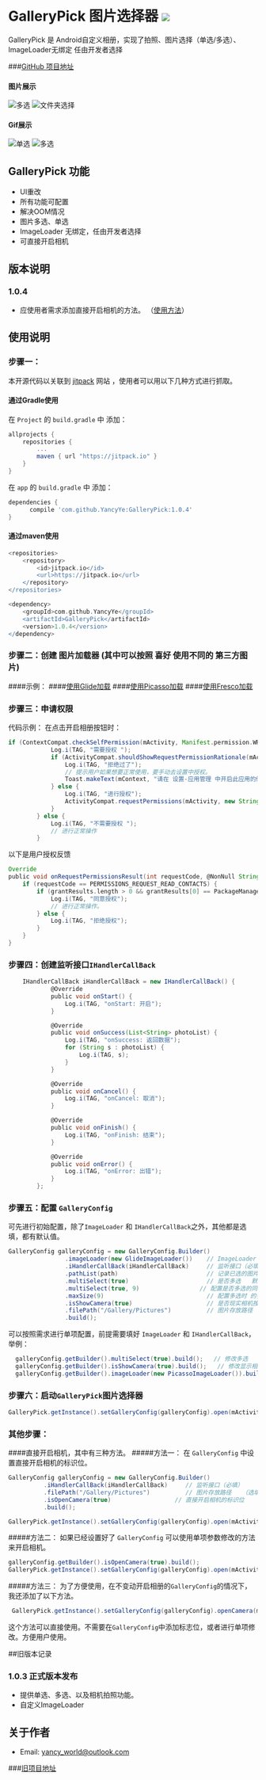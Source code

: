 ﻿# GalleryPick 图片选择器 [![](https://jitpack.io/v/YancyYe/GalleryPick.svg)](https://jitpack.io/#YancyYe/GalleryPick)

GalleryPick 是 Android自定义相册，实现了拍照、图片选择（单选/多选）、ImageLoader无绑定 任由开发者选择

###[GitHub 项目地址](https://github.com/YancyYe/GalleryPick)

#### 图片展示
![多选](https://raw.githubusercontent.com/YancyYe/GalleryPick/master/picture/image_1.png) ![文件夹选择](https://raw.githubusercontent.com/YancyYe/GalleryPick/master/picture/image_2.png)

#### Gif展示
![单选](https://raw.githubusercontent.com/YancyYe/GalleryPick/master/picture/gif_1.gif) ![多选](https://raw.githubusercontent.com/YancyYe/GalleryPick/master/picture/gif_2.gif)


## GalleryPick 功能
* UI重改
* 所有功能可配置
* 解决OOM情况
* 图片多选、单选
* ImageLoader 无绑定，任由开发者选择
* 可直接开启相机


## 版本说明
### 1.0.4
* 应使用者需求添加直接开启相机的方法。 （[使用方法](https://github.com/YancyYe/GalleryPick#直接开启相机其中有三种方法)）

## 使用说明

### 步骤一：
本开源代码以关联到 [jitpack](https://jitpack.io/#YancyYe/GalleryPick) 网站 ，使用者可以用以下几种方式进行抓取。


#### 通过Gradle使用
在 `Project` 的 `build.gradle` 中 添加：
```groovy
allprojects {
	repositories {
		...
		maven { url "https://jitpack.io" }
	}
}
```
在 `app` 的 `build.gradle` 中 添加：
```groovy
dependencies {
      compile 'com.github.YancyYe:GalleryPick:1.0.4'
}
```

#### 通过maven使用
```groovy
<repositories>
	<repository>
	    <id>jitpack.io</id>
	    <url>https://jitpack.io</url>
	</repository>
</repositories>
```

```groovy
<dependency>
    <groupId>com.github.YancyYe</groupId>
    <artifactId>GalleryPick</artifactId>
    <version>1.0.4</version>
</dependency>
```

### 步骤二：创建 图片加载器 (其中可以按照 喜好  使用不同的 第三方图片)

####示例：
####[使用Glide加载](https://github.com/YancyYe/GalleryPick/blob/master/app/src/main/java/com/yancy/gallerypickdemo/loader/GlideImageLoader.java)
####[使用Picasso加载](https://github.com/YancyYe/GalleryPick/blob/master/app/src/main/java/com/yancy/gallerypickdemo/loader/PicassoImageLoader.java)
####[使用Fresco加载](https://github.com/YancyYe/GalleryPick/blob/master/app/src/main/java/com/yancy/gallerypickdemo/loader/FrescoImageLoader.java)

### 步骤三：申请权限
代码示例：
在点击开启相册按钮时：
```groovy
if (ContextCompat.checkSelfPermission(mActivity, Manifest.permission.WRITE_EXTERNAL_STORAGE) != PackageManager.PERMISSION_GRANTED) {
            Log.i(TAG, "需要授权 ");
            if (ActivityCompat.shouldShowRequestPermissionRationale(mActivity, Manifest.permission.WRITE_EXTERNAL_STORAGE)) {
                Log.i(TAG, "拒绝过了");
                // 提示用户如果想要正常使用，要手动去设置中授权。
                Toast.makeText(mContext, "请在 设置-应用管理 中开启此应用的储存授权。", Toast.LENGTH_SHORT).show();
            } else {
                Log.i(TAG, "进行授权");
                ActivityCompat.requestPermissions(mActivity, new String[]{Manifest.permission.WRITE_EXTERNAL_STORAGE}, PERMISSIONS_REQUEST_READ_CONTACTS);
            }
        } else {
            Log.i(TAG, "不需要授权 ");
            // 进行正常操作
        }
```

以下是用户授权反馈
```groovy
Override
public void onRequestPermissionsResult(int requestCode, @NonNull String permissions[], @NonNull int[] grantResults) {
	if (requestCode == PERMISSIONS_REQUEST_READ_CONTACTS) {
		if (grantResults.length > 0 && grantResults[0] == PackageManager.PERMISSION_GRANTED) {
		    Log.i(TAG, "同意授权");
		    // 进行正常操作。
		} else {
		    Log.i(TAG, "拒绝授权");
		}
	}
}
```

### 步骤四：创建监听接口`IHandlerCallBack `
```groovy
	IHandlerCallBack iHandlerCallBack = new IHandlerCallBack() {
            @Override
            public void onStart() {
                Log.i(TAG, "onStart: 开启");
            }

            @Override
            public void onSuccess(List<String> photoList) {
                Log.i(TAG, "onSuccess: 返回数据");
                for (String s : photoList) {
                    Log.i(TAG, s);
                }
            }

            @Override
            public void onCancel() {
                Log.i(TAG, "onCancel: 取消");
            }

            @Override
            public void onFinish() {
                Log.i(TAG, "onFinish: 结束");
            }

            @Override
            public void onError() {
                Log.i(TAG, "onError: 出错");
            }
        };

```

### 步骤五：配置 `GalleryConfig`
可先进行初始配置，除了`ImageLoader` 和 `IHandlerCallBack`之外，其他都是选填，都有默认值。
```groovy
GalleryConfig galleryConfig = new GalleryConfig.Builder()
                .imageLoader(new GlideImageLoader())    // ImageLoader 加载框架（必填）
                .iHandlerCallBack(iHandlerCallBack)     // 监听接口（必填）
                .pathList(path)                         // 记录已选的图片
                .multiSelect(true)                      // 是否多选   默认：false
                .multiSelect(true, 9)                 // 配置是否多选的同时 配置多选数量   默认：false ， 9
                .maxSize(9)                             // 配置多选时 的多选数量。    默认：9
                .isShowCamera(true)                     // 是否现实相机按钮  默认：false
                .filePath("/Gallery/Pictures")          // 图片存放路径
                .build();
```

可以按照需求进行单项配置，前提需要填好 `ImageLoader` 和 `IHandlerCallBack`，举例：
```groovy
  galleryConfig.getBuilder().multiSelect(true).build();   // 修改多选
  galleryConfig.getBuilder().isShowCamera(true).build();   // 修改显示相机
  galleryConfig.getBuilder().imageLoader(new PicassoImageLoader()).build(); // 修改图片加载框架
```

### 步骤六：启动`GalleryPick`图片选择器
```groovy
GalleryPick.getInstance().setGalleryConfig(galleryConfig).open(mActivity);
```

### 其他步骤：
####直接开启相机，其中有三种方法。
#####方法一：
在 `GalleryConfig` 中设置直接开启相机的标识位。
```groovy
GalleryConfig galleryConfig = new GalleryConfig.Builder()
          .iHandlerCallBack(iHandlerCallBack)     // 监听接口（必填）
          .filePath("/Gallery/Pictures")          // 图片存放路径   （选填）
          .isOpenCamera(true)                  // 直接开启相机的标识位
          .build();

GalleryPick.getInstance().setGalleryConfig(galleryConfig).open(mActivity);
```
#####方法二：
如果已经设置好了 `GalleryConfig` 可以使用单项参数修改的方法来开启相机。
```groovy
galleryConfig.getBuilder().isOpenCamera(true).build();
GalleryPick.getInstance().setGalleryConfig(galleryConfig).open(mActivity);
```
#####方法三：
为了方便使用，在不变动开启相册的`GalleryConfig`的情况下，我还添加了以下方法。
```groovy
 GalleryPick.getInstance().setGalleryConfig(galleryConfig).openCamera(mActivity);
```
这个方法可以直接使用。不需要在`GalleryConfig`中添加标志位，或者进行单项修改。方便用户使用。


##旧版本记录
### 1.0.3 正式版本发布
* 提供单选、多选、以及相机拍照功能。
* 自定义ImageLoader

## 关于作者
* Email: [yancy_world@outlook.com](mailto:yancy_world@outlook.com)


###[旧项目地址](https://github.com/YancyYe/ImageSelector)
